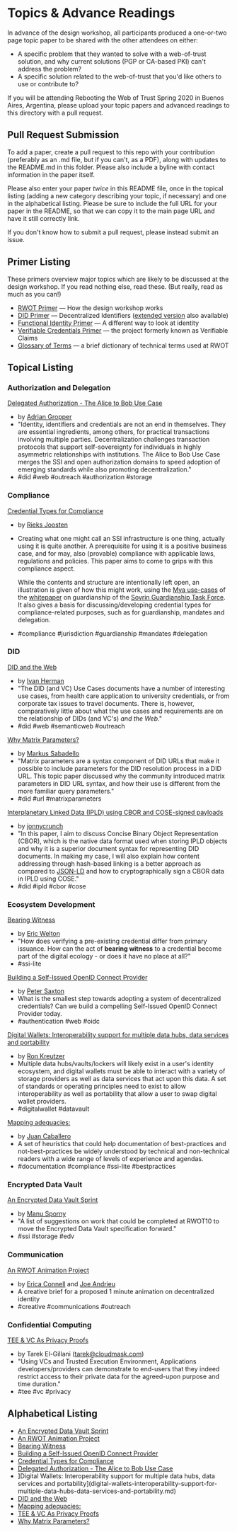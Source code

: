 #  Topics & Advance Readings

In advance of the design workshop, all participants produced a one-or-two page topic paper to be shared with the other attendees on either:

* A specific problem that they wanted to solve with a web-of-trust solution, and why current solutions (PGP or CA-based PKI) can't address the problem?
* A specific solution related to the web-of-trust that you'd like others to use or contribute to?

If you will be attending Rebooting the Web of Trust Spring 2020 in Buenos Aires, Argentina, please upload your topic papers and advanced readings to this directory with a pull request.

## Pull Request Submission

To add a paper, create a pull request to this repo with your contribution (preferably as an .md file, but if you can't, as a PDF), along with updates to the README.md in this folder. Please also include a byline with contact information in the paper itself.

Please also enter your paper _twice_ in this README file, once in the topical listing (adding a new category describing your topic, if necessary) and one in the alphabetical listing. Please be sure to include the full URL for your paper in the README, so that we can copy it to the main page URL and have it still correctly link.

If you don't know how to submit a pull request, please instead submit an issue.

## Primer Listing

These primers overview major topics which are likely to be discussed
at the design workshop. If you read nothing else, read these. (But
really, read as much as you can!)

* [RWOT Primer](./rwot-primer.md) — How the design workshop works
* [DID Primer](./did-primer.md) — Decentralized Identifiers ([extended version](./did-primer-extended.md) also available)
* [Functional Identity Primer](./functional-identity-primer.md) — A different way to look at identity
* [Verifiable Credentials Primer](./verifiable-credentials-primer.md) — the project formerly known as Verifiable Claims
* [Glossary of Terms](./glossary-primer.md) — a brief dictionary of technical terms used at RWOT

## Topical Listing

### Authorization and Delegation

[Delegated Authorization - The Alice to Bob Use Case](delegated-authorization.md)
  * by [Adrian Gropper](mailto:agropper@healthurl.com)
  * "Identity, identifiers and credentials are not an end in themselves. They are essential ingredients, among others, for practical transactions involving multiple parties. Decentralization challenges transaction protocols that support self-sovereignty for individuals in highly asymmetric relationships with institutions. The Alice to Bob Use Case merges the SSI and open authorization domains to speed adoption of emerging standards while also promoting decentralization."
  * #did #web #outreach #authorization #storage

### Compliance

[Credential Types for Compliance](credential_types_for_compliance.md)

  * by [Rieks Joosten](mailto:rieks.joosten@tno.nl)

  * Creating what one might call an SSI infrastructure is one thing, actually using it is quite another. A prerequisite for using it is a positive business case, and for may, also (provable) compliance with applicable laws, regulations and policies. This paper aims to come to grips with this compliance aspect. 

    While the contents and structure are intentionally left open, an illustration is given of how this might work, using the [Mya use-cases](https://drive.google.com/file/d/10sfYKp6Ohi_rLsNqb1GBrhuE0IuoBX2k/view) of the [whitepaper](https://sovrin.org/wp-content/uploads/Guardianship-Whitepaper.pdf) on guardianship of the [Sovrin Guardianship Task Force](https://docs.google.com/document/d/1ymWzCwu2Ud6FMGZdU8md03KCvaxmT41-gQYIRXo09Xw/edit#heading=h.8oej31ec0two). It also gives a basis for discussing/developing credential types for compliance-related purposes, such as for guardianship, mandates and delegation.

  * #compliance #jurisdiction #guardianship #mandates #delegation 

### DID

[DID and the Web](DID_and_the_Web.md)

  * by [Ivan Herman](https://www.w3.org/People/Ivan/)
  * "The DID (and VC) Use Cases documents have a number of interesting use cases, from health care application to university credentials, or from corporate tax issues to travel documents. There is, however, comparatively little about what the use cases and requirements are on the relationship of DIDs (and VC's) _and the Web_."
  * #did #web #semanticweb #outreach

[Why Matrix Parameters?](why-matrix-parameters.md)
  * by [Markus Sabadello](https://danubetech.com/)
  * "Matrix parameters are a syntax component of DID URLs that make it possible to include parameters for the DID resolution process in a DID URL. This topic paper discussed why the community introduced matrix parameters in DID URL syntax, and how their use is different from the more familiar query parameters."
  * #did #url #matrixparameters

[Interplanetary Linked Data (IPLD) using CBOR and COSE-signed payloads ](ipld-cbor.md)
  * by [jonnycrunch](https://github.com/jonnycrunch)
  * "In this paper, I aim to discuss Concise Binary Object Representation (CBOR), which is the native data format used when storing IPLD objects and why it is a superior document syntax for representing DID documents.  In making my case, I will also explain how content addressing through hash-based linking is a better approach as compared to [JSON-LD]((https://www.w3.org/TR/json-ld/)) and how to cryptographically sign a CBOR data in IPLD using COSE."
  * #did #ipld #cbor #cose

### Ecosystem Development

[Bearing Witness](bearing-witness.md)
  * by [Eric Welton](mailto:eric@korsimoro.com)
  * "How does verifying a pre-existing credential differ from primary
  issuance.  How can the act of __bearing witness__ to a credential become part of the
  digital ecology - or does it have no place at all?"
  * #ssi-lite

[Building a Self-Issued OpenID Connect Provider](building-a-self-issued-openid-connect-provider.md)
  * by [Peter Saxton](mailto:peterhsaxton@gmail.com)
  * What is the smallest step towards adopting a system of decentralized credentials?
  Can we build a compelling Self-Issued OpenID Connect Provider today.
  * #authentication #web #oidc

[Digital Wallets: Interoperability support for multiple data hubs, data services and portability](digital-wallets-interoperability-support-for-multiple-data-hubs-data-services-and-portability.md)
  * by [Ron Kreutzer](mailto:ron@pillarproject.io)
  * Multiple data hubs/vaults/lockers will likely exist in a user's identity ecosystem, and digital wallets must be able to interact with a variety of storage providers as well as data services that act upon this data. A set of standards or operating principles need to exist to allow interoperability as well as portability that allow a user to swap digital wallet providers.
  * #digitalwallet #datavault

[Mapping adequacies:](mapping-adequacies.md)
  * by [Juan Caballero]("mailto:caballerojuan_AT_pm.me")
  * A set of heuristics that could help documentation of best-practices and not-best-practices be widely understood by technical and non-technical readers with a wide range of levels of experience and agendas.
  * #documentation #compliance #ssi-lite #bestpractices

### Encrypted Data Vault

[An Encrypted Data Vault Sprint](edv-sprint.md)
  * by [Manu Sporny](https://www.linkedin.com/in/manusporny/)
  * "A list of suggestions on work that could be completed at RWOT10 to move the Encrypted Data Vault specification forward."
  * #ssi #storage #edv

### Communication
[An RWOT Animation Project](decentralized_animation_creative_brief.md)
  * by [Erica Connell](http://wonderlandstageandscreen.com) and [Joe Andrieu](https://joeandrieu.com)
  * A creative brief for a proposed 1 minute animation on decentralized identity
  * #creative #communications #outreach

### Confidential Computing

[TEE & VC As Privacy Proofs](tee-privacy-vc.md)

  * by Tarek El-Gillani ([tarek@cloudmask.com](mailto:tarek@cloudmask.com))
  * "Using VCs and Trusted Execution Environment, Applications developers/providers can demonstrate to end-users that they indeed restrict access to their private data for the agreed-upon purpose and time duration."
  * #tee #vc #privacy

## Alphabetical Listing
* [An Encrypted Data Vault Sprint](edv-sprint.md)
* [An RWOT Animation Project](decentralized_animation_creative_brief.md)
* [Bearing Witness](bearing-witness.md)
* [Building a Self-Issued OpenID Connect Provider](building-a-self-issued-openid-connect-provider.md)
* [Credential Types for Compliance](credential_types_for_compliance.md)
* [Delegated Authorization - The Alice to Bob Use Case](delegated-authorization.md)
* ]Digital Wallets: Interoperability support for multiple data hubs, data services and portability](digital-wallets-interoperability-support-for-multiple-data-hubs-data-services-and-portability.md)
* [DID and the Web](DID_and_the_Web.md)
* [Mapping adequacies:](mapping-adequacies.md)
* [TEE & VC As Privacy Proofs](tee-privacy-vc.md)
* [Why Matrix Parameters?](why-matrix-parameters.md)
